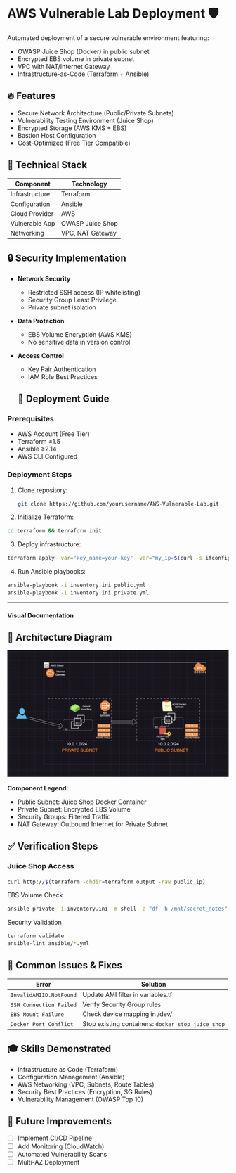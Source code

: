 # AWS Vulnerable Lab Deployment 🛡️

Automated deployment of a secure vulnerable environment featuring:
- OWASP Juice Shop (Docker) in public subnet
- Encrypted EBS volume in private subnet
- VPC with NAT/Internet Gateway
- Infrastructure-as-Code (Terraform + Ansible)

## 🔥 Features
- Secure Network Architecture (Public/Private Subnets)
- Vulnerability Testing Environment (Juice Shop)
- Encrypted Storage (AWS KMS + EBS)
- Bastion Host Configuration
- Cost-Optimized (Free Tier Compatible)

## 🧰 Technical Stack
| Component       | Technology       |
|-----------------|------------------|
| Infrastructure  | Terraform        |
| Configuration   | Ansible          |
| Cloud Provider  | AWS              |
| Vulnerable App  | OWASP Juice Shop |
| Networking      | VPC, NAT Gateway |

## 🔒 Security Implementation
- **Network Security**
  - Restricted SSH access (IP whitelisting)
  - Security Group Least Privilege
  - Private subnet isolation
- **Data Protection**
  - EBS Volume Encryption (AWS KMS)
  - No sensitive data in version control
- **Access Control**
  - Key Pair Authentication
  - IAM Role Best Practices

  ## 🚀 Deployment Guide

### Prerequisites
- AWS Account (Free Tier)
- Terraform ≥1.5
- Ansible ≥2.14
- AWS CLI Configured

### Deployment Steps
1. Clone repository:
   ```bash
   git clone https://github.com/yourusername/AWS-Vulnerable-Lab.git

   ```

2. Initialize Terraform:

```bash
cd terraform && terraform init
```

3. Deploy infrastructure:
```bash
terraform apply -var="key_name=your-key" -var="my_ip=$(curl -s ifconfig.me)/32"
```

4. Run Ansible playbooks:
```bash
ansible-playbook -i inventory.ini public.yml
ansible-playbook -i inventory.ini private.yml
```


---

#### **Visual Documentation**

## 📐 Architecture Diagram

![Network Architecture](images/architecture-diagram.png)

**Component Legend:**
- Public Subnet: Juice Shop Docker Container
- Private Subnet: Encrypted EBS Volume
- Security Groups: Filtered Traffic
- NAT Gateway: Outbound Internet for Private Subnet

## ✅ Verification Steps

### Juice Shop Access
```bash
curl http://$(terraform -chdir=terraform output -raw public_ip)
```

EBS Volume Check
```bash
ansible private -i inventory.ini -m shell -a "df -h /mnt/secret_notes"
```

Security Validation
```bash
terraform validate
ansible-lint ansible/*.yml
```

## 🚨 Common Issues & Fixes

| Error | Solution |
|-------|----------|
| `InvalidAMIID.NotFound` | Update AMI filter in variables.tf |
| `SSH Connection Failed` | Verify Security Group rules |
| `EBS Mount Failure` | Check device mapping in /dev/ |
| `Docker Port Conflict` | Stop existing containers: `docker stop juice_shop` |

## 🎓 Skills Demonstrated
- Infrastructure as Code (Terraform)
- Configuration Management (Ansible)
- AWS Networking (VPC, Subnets, Route Tables)
- Security Best Practices (Encryption, SG Rules)
- Vulnerability Management (OWASP Top 10)

## 🔄 Future Improvements
- [ ] Implement CI/CD Pipeline
- [ ] Add Monitoring (CloudWatch)
- [ ] Automated Vulnerability Scans
- [ ] Multi-AZ Deployment
